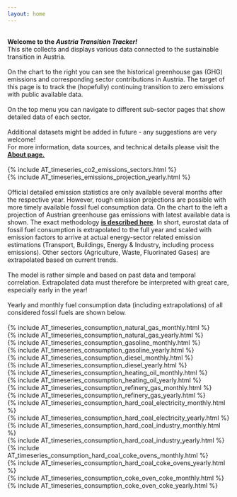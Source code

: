 ```yaml
---
layout: home
---
```



<div class="row">
  <div class="column_left">
  <br>
  <b>Welcome to the <i>Austria Transition Tracker!</i> </b> <br>
  This site collects and displays various data connected to the sustainable transition in Austria. <br>
  <br>
  On the chart to the right you can see the historical greenhouse gas (GHG) emissions and corresponding sector contributions in Austria. The target of this page is to track the (hopefully) continuing transition to zero emissions with public available data. <br> 
  <br>  
  On the top menu you can navigate to different sub-sector pages that show detailed data of each sector. <br>
  <br> 
  Additional datasets might be added in future - any suggestions are very welcome! <br>
  For more information, data sources, and technical details please visit the <b><a href= "{{ "/about/" | relative_url }}">About page.</a></b> <br> 
  <br>   
  </div>

  <div class="spacer"></div>

  <div class="column_right">
      {% include AT_timeseries_co2_emissions_sectors.html %}
  </div>
</div> 

<div class="row">
  <div class="column_left"> 
   {% include AT_timeseries_emissions_projection_yearly.html %}
   </div>

  <div class="spacer"></div>

  <div class="column_right">
  <br> 
    Official detailed emission statistics are only available several months after the respective year. However, rough emission projections are possible with more timely available fossil fuel consumption data. On the chart to the left a projection of Austrian greenhouse gas emissions with latest available data is shown. The exact methodology <b><a href= "{{ "/consumption-estimation/" | relative_url }}">is described here</a></b>. In short, eurostat data of fossil fuel consumption is extrapolated to the full year and scaled with emission factors to arrive at actual energy-sector related emission estimations (Transport, Buildings, Energy & Industry, including process emissions). Other sectors (Agriculture, Waste, Fluorinated Gases) are extrapolated based on current trends. <br> 
    <br> 
    The model is rather simple and based on past data and temporal correlation. Extrapolated data must therefore be interpreted with great care, especially early in the year! <br> 
    <br> 
    Yearly and monthly fuel consumption data (including extrapolations) of all considered fossil fuels are shown below.<br><br>

  </div>
</div> 


<div class="row">
</div> 

<div class="row">
  <div class="column_left">
    {% include AT_timeseries_consumption_natural_gas_monthly.html %}
  </div>
  
 <div class="spacer"></div>

  <div class="column_right">
   {% include AT_timeseries_consumption_natural_gas_yearly.html %}
  </div>
</div> 

<div class="row">
  <div class="column_left">
    {% include AT_timeseries_consumption_gasoline_monthly.html %}
  </div>
  
 <div class="spacer"></div>

  <div class="column_right">
      {% include AT_timeseries_consumption_gasoline_yearly.html %}
  </div>
</div> 


<div class="row">
  <div class="column_left">
    {% include AT_timeseries_consumption_diesel_monthly.html %}
  </div>
  
 <div class="spacer"></div>

  <div class="column_right">
      {% include AT_timeseries_consumption_diesel_yearly.html %}
  </div>
</div> 


<div class="row">
  <div class="column_left">
    {% include AT_timeseries_consumption_heating_oil_monthly.html %}
  </div>
  
 <div class="spacer"></div>

  <div class="column_right">
      {% include AT_timeseries_consumption_heating_oil_yearly.html %}
  </div>
</div> 


<div class="row">
  <div class="column_left">
    {% include AT_timeseries_consumption_refinery_gas_monthly.html %}
  </div>
  
 <div class="spacer"></div>

  <div class="column_right">
      {% include AT_timeseries_consumption_refinery_gas_yearly.html %}
  </div>
</div> 



<div class="row">
  <div class="column_left">
    {% include AT_timeseries_consumption_hard_coal_electricity_monthly.html %}
  </div>
  
 <div class="spacer"></div>

  <div class="column_right">
      {% include AT_timeseries_consumption_hard_coal_electricity_yearly.html %}
  </div>
</div> 


<div class="row">
  <div class="column_left">
    {% include AT_timeseries_consumption_hard_coal_industry_monthly.html %}
  </div>
  
 <div class="spacer"></div>

  <div class="column_right">
      {% include AT_timeseries_consumption_hard_coal_industry_yearly.html %}
  </div>
</div> 



<div class="row">
  <div class="column_left">
    {% include AT_timeseries_consumption_hard_coal_coke_ovens_monthly.html %}
  </div>
  
 <div class="spacer"></div>

  <div class="column_right">
      {% include AT_timeseries_consumption_hard_coal_coke_ovens_yearly.html %}
  </div>
</div> 




<div class="row">
  <div class="column_left">
    {% include AT_timeseries_consumption_coke_oven_coke_monthly.html %}
  </div>
  
 <div class="spacer"></div>

  <div class="column_right">
      {% include AT_timeseries_consumption_coke_oven_coke_yearly.html %}
  </div>
</div> 

